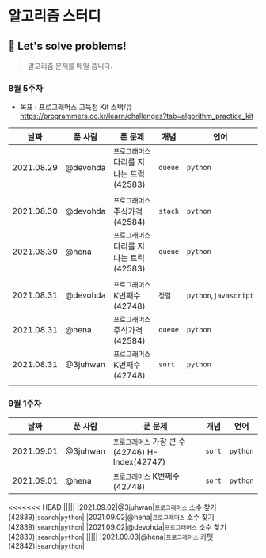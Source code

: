 # 알고리즘 스터디

## 🌻 Let's solve problems!

> 알고리즘 문제를 매일 풉니다.


### 8월 5주차
- 목표 : 프로그래머스 고득점 Kit 스택/큐
https://programmers.co.kr/learn/challenges?tab=algorithm_practice_kit

|날짜|푼 사람|푼 문제|개념|언어|
|------|---|---|---|---|
|2021.08.29|@devohda|`프로그래머스` 다리를 지나는 트럭(42583)|`queue`|`python`|
|||||
|2021.08.30|@devohda|`프로그래머스` 주식가격(42584)|`stack`|`python`|
|2021.08.30|@hena|`프로그래머스` 다리를 지나는 트럭(42583)|`queue`|`python`|
|||||
|2021.08.31|@devohda|`프로그래머스` K번째수(42748)|`정렬`|`python`,`javascript`|
|2021.08.31|@hena|`프로그래머스` 주식가격(42584)|`queue`|`python`|
|2021.08.31|@3juhwan|`프로그래머스` K번째수(42748)|`sort`|`python`|
|||||


### 9월 1주차

|날짜|푼 사람|푼 문제|개념|언어|
|------|---|---|---|---|
|2021.09.01|@3juhwan|`프로그래머스` 가장 큰 수(42746) H-Index(42747)|`sort`|`python`|
|2021.09.01|@hena|`프로그래머스` K번째수(42748)|`sort`|`python`|
<<<<<<< HEAD
|||||
|2021.09.02|@3juhwan|`프로그래머스` 소수 찾기(42839)|`search`|`python`|
|2021.09.02|@hena|`프로그래머스` 소수 찾기(42839)|`search`|`python`|
|2021.09.02|@devohda|`프로그래머스` 소수 찾기(42839)|`search`|`python`|
|||||
|2021.09.03|@hena|`프로그래머스` 카펫(42842)|`search`|`python`|
